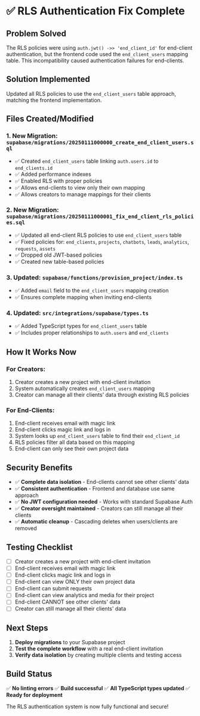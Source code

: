 # ✅ RLS Authentication Fix Complete

## Problem Solved
The RLS policies were using `auth.jwt() ->> 'end_client_id'` for end-client authentication, but the frontend code used the `end_client_users` mapping table. This incompatibility caused authentication failures for end-clients.

## Solution Implemented
Updated all RLS policies to use the `end_client_users` table approach, matching the frontend implementation.

## Files Created/Modified

### 1. New Migration: `supabase/migrations/20250111000000_create_end_client_users.sql`
- ✅ Created `end_client_users` table linking `auth.users.id` to `end_clients.id`
- ✅ Added performance indexes
- ✅ Enabled RLS with proper policies
- ✅ Allows end-clients to view only their own mapping
- ✅ Allows creators to manage mappings for their clients

### 2. New Migration: `supabase/migrations/20250111000001_fix_end_client_rls_policies.sql`
- ✅ Updated all end-client RLS policies to use `end_client_users` table
- ✅ Fixed policies for: `end_clients`, `projects`, `chatbots`, `leads`, `analytics`, `requests`, `assets`
- ✅ Dropped old JWT-based policies
- ✅ Created new table-based policies

### 3. Updated: `supabase/functions/provision_project/index.ts`
- ✅ Added `email` field to the `end_client_users` mapping creation
- ✅ Ensures complete mapping when inviting end-clients

### 4. Updated: `src/integrations/supabase/types.ts`
- ✅ Added TypeScript types for `end_client_users` table
- ✅ Includes proper relationships to `auth.users` and `end_clients`

## How It Works Now

### For Creators:
1. Creator creates a new project with end-client invitation
2. System automatically creates `end_client_users` mapping
3. Creator can manage all their clients' data through existing RLS policies

### For End-Clients:
1. End-client receives email with magic link
2. End-client clicks magic link and logs in
3. System looks up `end_client_users` table to find their `end_client_id`
4. RLS policies filter all data based on this mapping
5. End-client can only see their own project data

## Security Benefits
- ✅ **Complete data isolation** - End-clients cannot see other clients' data
- ✅ **Consistent authentication** - Frontend and database use same approach
- ✅ **No JWT configuration needed** - Works with standard Supabase Auth
- ✅ **Creator oversight maintained** - Creators can still manage all their clients
- ✅ **Automatic cleanup** - Cascading deletes when users/clients are removed

## Testing Checklist
- [ ] Creator creates a new project with end-client invitation
- [ ] End-client receives email with magic link
- [ ] End-client clicks magic link and logs in
- [ ] End-client can view ONLY their own project data
- [ ] End-client can submit requests
- [ ] End-client can view analytics and media for their project
- [ ] End-client CANNOT see other clients' data
- [ ] Creator can still manage all their clients' data

## Next Steps
1. **Deploy migrations** to your Supabase project
2. **Test the complete workflow** with a real end-client invitation
3. **Verify data isolation** by creating multiple clients and testing access

## Build Status
✅ **No linting errors**
✅ **Build successful**
✅ **All TypeScript types updated**
✅ **Ready for deployment**

The RLS authentication system is now fully functional and secure!
